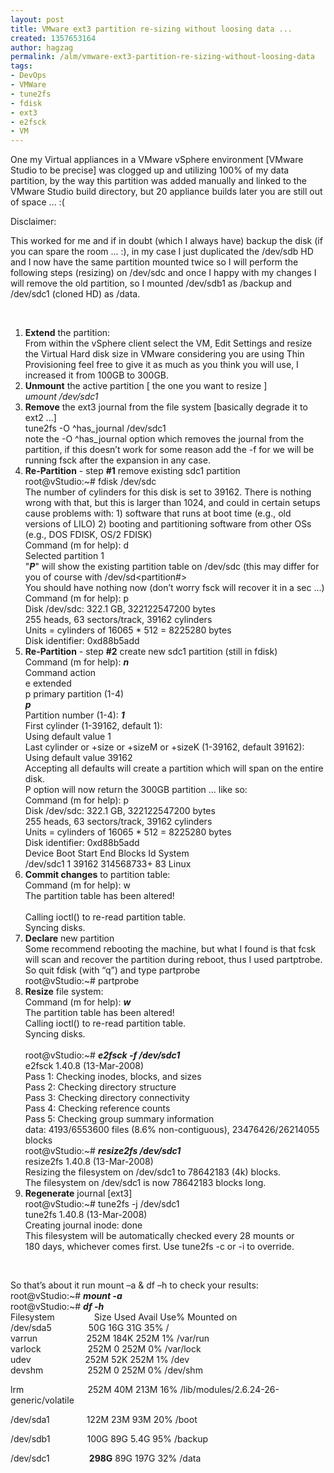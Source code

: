 ```yaml
---
layout: post
title: VMware ext3 partition re-sizing without loosing data ...
created: 1357653164
author: hagzag
permalink: /alm/vmware-ext3-partition-re-sizing-without-loosing-data
tags:
- DevOps
- VMWare
- tune2fs
- fdisk
- ext3
- e2fsck
- VM
---
```

<p class="c1"><span>One my Virtual appliances in a VMware vSphere environment [VMware Studio to be precise] was clogged up and utilizing 100% of my data partition, by the way this partition was added manually and linked to the VMware Studio build directory, but 20 appliance builds later you are still out of space ... :(</span></p>
<p class="c1"><span class="c4">Disclaimer</span><span>:</span></p>
<p class="c1"><span>This worked for me and if in doubt (which I always have) backup the disk (if you can spare the room ... :), in my case I just duplicated the /dev/sdb HD and I now have the same partition mounted twice so I will perform the following steps (resizing) on /dev/sdc and once I happy with my changes I will remove the old partition, so I mounted /dev/sdb1 as /backup and /dev/sdc1 (cloned HD) as /data.</span></p>
<p class="c1">&nbsp;</p>
<ol>
    <li><strong><span class="c0">Extend</span></strong><span class="c0"> the partition</span><span class="c3">:</span><br />
    From within the vSphere client select the VM, Edit Settings and resize the Virtual Hard disk size in VMware considering you are using Thin Provisioning feel free to give it as much as you think you will use, I increased it from 100GB to 300GB.</li>
    <li><strong><span class="c0">Unmount</span></strong><span class="c3">&nbsp;the active partition [ the one you want to resize ]</span><br />
    <em>umount /dev/sdc1</em></li>
    <li><strong><span class="c0">Remove</span></strong><span class="c0"> the ext3 journal</span><span class="c3">&nbsp;from the file system [basically degrade it to ext2 ...]</span><br />
    tune2fs -O ^has_journal /dev/sdc1<br />
    note the -O ^has_journal option which removes the journal from the partition, if this doesn&rsquo;t work for some reason add the -f  for we will be running fsck after the expansion in any case.</li>
    <li><strong><span class="c0">Re-Partition</span></strong><span class="c0">&nbsp;- step <strong>#1</strong> remove existing </span><span class="c0 c6">sdc1</span><span class="c0">&nbsp;partition</span> <br />
    root@vStudio:~# fdisk /dev/sdc<br />
    The number of cylinders for this disk is set to 39162. There is nothing wrong with that, but this is larger than 1024, and could in certain setups cause problems with: 1) software that runs at boot time (e.g., old versions of LILO) 2) booting and partitioning software from other OSs (e.g., DOS FDISK, OS/2 FDISK)<br />
    Command (m for help): d<br />
    Selected partition 1<br />
    &quot;<em><strong>P</strong></em>&quot; will show the existing partition table on /dev/sdc (this may differ for you of course with /dev/sd&lt;partition<span class="c4">#</span><span>&gt;</span><br />
    You should have nothing now (don&rsquo;t worry fsck will recover it in a sec &hellip;)<br />
    Command (m for help): p<br />
    Disk /dev/sdc: 322.1 GB, 322122547200 bytes<br />
    255 heads, 63 sectors/track, 39162 cylinders<br />
    Units = cylinders of 16065 * 512 = 8225280 bytes<br />
    Disk identifier: 0xd88b5add</li>
    <li><strong><span class="c0">Re-Partition</span></strong><span class="c0">&nbsp;- step <strong>#2</strong> create new </span><span class="c0 c6">sdc1</span><span class="c0">&nbsp;partition (still in fdisk)</span><br />
    Command (m for help): <em><strong>n</strong></em><br />
    Command action<br />
    e extended<br />
    p primary partition (1-4)<br />
    <em><strong>p</strong></em><br />
    Partition number (1-4): <em><strong>1</strong></em><br />
    First cylinder (1-39162, default 1):<br />
    Using default value 1<br />
    Last cylinder or +size or +sizeM or +sizeK (1-39162, default 39162):<br />
    Using default value 39162<br />
    Accepting all defaults will create a partition which will span on the entire disk.<br />
    P option will now return the 300GB partition &hellip; like so:<br />
    Command (m for help): p<br />
    Disk /dev/sdc: 322.1 GB, 322122547200 bytes<br />
    255 heads, 63 sectors/track, 39162 cylinders<br />
    Units = cylinders of 16065 * 512 = 8225280 bytes<br />
    Disk identifier: 0xd88b5add<br />
    Device Boot          Start             End          Blocks   Id  System<br />
    /dev/sdc1                   1           39162   314568733+  83  Linux</li>
    <li><strong><span class="c4">Commit changes</span></strong><span>&nbsp;to partition table:</span> <br />
    Command (m for help): w <br />
    The partition table has been altered! <br />
    <br />
    Calling ioctl() to re-read partition table.<br />
    Syncing disks.</li>
    <li><strong><span class="c4">Declare</span></strong><span>&nbsp;new partition</span><br />
    Some recommend rebooting the machine, but what I found is that fcsk will scan and recover the partition during reboot, thus I used partptrobe.<br />
    So quit fdisk (with &ldquo;q&rdquo;) and type partprobe<br />
    root@vStudio:~# partprobe</li>
    <li><strong><span class="c4">Resize</span></strong><span>&nbsp;file system:</span><br />
    Command (m for help): <em><strong>w</strong></em> <br />
    The partition table has been altered! <br />
    Calling ioctl() to re-read partition table.<br />
    Syncing disks.<br />
    <br />
    root@vStudio:~# <em><strong>e2fsck -f /dev/sdc1</strong></em><br />
    e2fsck 1.40.8 (13-Mar-2008)<br />
    Pass 1: Checking inodes, blocks, and sizes<br />
    Pass 2: Checking directory structure<br />
    Pass 3: Checking directory connectivity<br />
    Pass 4: Checking reference counts<br />
    Pass 5: Checking group summary information<br />
    data: 4193/6553600 files (8.6% non-contiguous), 23476426/26214055 blocks<br />
    root@vStudio:~# <em><strong>resize2fs /dev/sdc1</strong></em><br />
    resize2fs 1.40.8 (13-Mar-2008)<br />
    Resizing the filesystem on /dev/sdc1 to 78642183 (4k) blocks.<br />
    The filesystem on /dev/sdc1 is now 78642183 blocks long.</li>
    <li><strong><span class="c4">Regenerate</span></strong><span>&nbsp;journal [ext3]</span><br />
    root@vStudio:~# tune2fs -j /dev/sdc1<br />
    tune2fs 1.40.8 (13-Mar-2008)<br />
    Creating journal inode: done<br />
    This filesystem will be automatically checked every 28 mounts or<br />
    180 days, whichever comes first.  Use tune2fs -c or -i to override.</li>
</ol>
<p>&nbsp;</p>
<p>So that&rsquo;s about it run mount &ndash;a &amp; df &ndash;h to check your results:<br />
root@vStudio:~# <em><strong>mount -a</strong></em><br />
root@vStudio:~# <em><strong>df -h</strong></em><br />
Filesystem&nbsp;&nbsp;&nbsp;&nbsp;&nbsp;&nbsp;&nbsp;&nbsp;&nbsp;&nbsp;&nbsp;&nbsp;&nbsp;&nbsp;&nbsp;&nbsp;Size  Used Avail Use% Mounted on<br />
/dev/sda5 &nbsp; &nbsp; &nbsp; &nbsp; &nbsp; &nbsp; &nbsp; 50G   16G   31G  35% /<br />
varrun&nbsp;&nbsp;&nbsp;&nbsp;&nbsp;&nbsp;&nbsp;&nbsp;&nbsp;&nbsp;&nbsp;&nbsp;&nbsp;&nbsp;&nbsp;&nbsp;&nbsp;&nbsp;&nbsp;&nbsp;252M  184K  252M   1% /var/run<br />
varlock&nbsp;&nbsp;&nbsp;&nbsp;&nbsp;&nbsp;&nbsp;&nbsp;&nbsp;&nbsp;&nbsp;&nbsp;&nbsp;&nbsp;&nbsp;&nbsp;&nbsp;&nbsp;&nbsp;252M         0  252M   0% /var/lock<br />
udev&nbsp;&nbsp;&nbsp;&nbsp;&nbsp;&nbsp;&nbsp;&nbsp;&nbsp;&nbsp;&nbsp;&nbsp;&nbsp;&nbsp;&nbsp;&nbsp;&nbsp;&nbsp;&nbsp;&nbsp;&nbsp;&nbsp;252M   52K  252M   1% /dev<br />
devshm&nbsp; &nbsp; &nbsp; &nbsp; &nbsp; &nbsp; &nbsp; &nbsp; &nbsp; 252M         0  252M   0% /dev/shm</p>
<p>lrm&nbsp; &nbsp; &nbsp; &nbsp; &nbsp; &nbsp; &nbsp; &nbsp; &nbsp; &nbsp; &nbsp;&nbsp;&nbsp;&nbsp;&nbsp;&nbsp;252M   40M  213M  16% /lib/modules/2.6.24-26-generic/volatile</p>
<p>/dev/sda1&nbsp; &nbsp; &nbsp; &nbsp; &nbsp; &nbsp; &nbsp; &nbsp;122M   23M   93M  20% /boot</p>
<p>/dev/sdb1&nbsp; &nbsp; &nbsp; &nbsp; &nbsp; &nbsp; &nbsp; &nbsp;100G   89G  5.4G  95% /backup</p>
<p>/dev/sdc1&nbsp; &nbsp; &nbsp; &nbsp; &nbsp; &nbsp; &nbsp; &nbsp;&nbsp;<strong>298G</strong>   89G  197G  32% /data &nbsp;</p>
